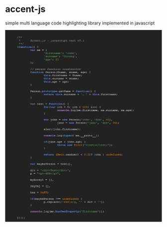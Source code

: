 accent-js
=========

simple multi language code highlighting library implemented in javascript

![Alt text](/examples/javascriptThemeDark.PNG "javascript syntax with dark theme")
